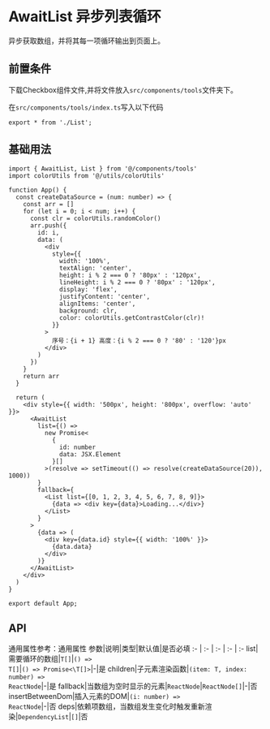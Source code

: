 # AwaitList 异步列表循环
异步获取数组，并将其每一项循环输出到页面上。

## 前置条件
下载Checkbox组件文件,并将文件放入`src/components/tools`文件夹下。

在`src/components/tools/index.ts`写入以下代码
```tsx
export * from './List';
```

## 基础用法
```tsx
import { AwaitList, List } from '@/components/tools'
import colorUtils from '@/utils/colorUtils'

function App() {
  const createDataSource = (num: number) => {
    const arr = []
    for (let i = 0; i < num; i++) {
      const clr = colorUtils.randomColor()
      arr.push({
        id: i,
        data: (
          <div
            style={{
              width: '100%',
              textAlign: 'center',
              height: i % 2 === 0 ? '80px' : '120px',
              lineHeight: i % 2 === 0 ? '80px' : '120px',
              display: 'flex',
              justifyContent: 'center',
              alignItems: 'center',
              background: clr,
              color: colorUtils.getContrastColor(clr)!
            }}
          >
            序号：{i + 1} 高度：{i % 2 === 0 ? '80' : '120'}px
          </div>
        )
      })
    }
    return arr
  }

  return (
    <div style={{ width: '500px', height: '800px', overflow: 'auto' }}>
      <AwaitList
        list={() =>
          new Promise<
            {
              id: number
              data: JSX.Element
            }[]
          >(resolve => setTimeout(() => resolve(createDataSource(20)), 1000))
        }
        fallback={
          <List list={[0, 1, 2, 3, 4, 5, 6, 7, 8, 9]}>
            {data => <div key={data}>Loading...</div>}
          </List>
        }
      >
        {data => (
          <div key={data.id} style={{ width: '100%' }}>
            {data.data}
          </div>
        )}
      </AwaitList>
    </div>
  )
}

export default App;
```

## API
通用属性参考：通用属性
参数|说明|类型|默认值|是否必填
:- | :- | :- | :- | :-
list|需要循环的数组|<code>T[]</code>\|<code>() => T[]</code>\|<code>() => Promise<\T[]></code>|-|是
children|子元素渲染函数|<code>(item: T, index: number) => ReactNode</code>|-|是
fallback|当数组为空时显示的元素|<code>ReactNode</code>\|<code>ReactNode[]</code>|-|否
insertBetweenDom|插入元素的DOM|<code>(i: number) => ReactNode</code>|-|否
deps|依赖项数组，当数组发生变化时触发重新渲染|<code>DependencyList</code>|<code>[]</code>|否
